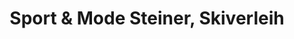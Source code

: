 ---
title: "Sport & Mode Steiner, Skiverleih"
url: /matrei-osttirol/sport-und-mode-steiner-skiverleih/
shop: Sport
---